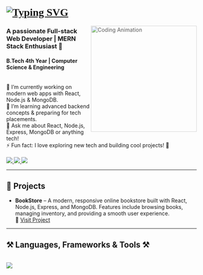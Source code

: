 <!-- Animated Typing Intro with Merriweather font -->
<h1 align="left" style="font-family: 'Merriweather', serif;">
  <a href="https://git.io/typing-svg" target="_blank" rel="noopener noreferrer">
    <img src="https://readme-typing-svg.herokuapp.com?font=Merriweather&weight=800&size=30&pause=1000&center=true&vCenter=true&width=435&lines=Hi+There!+%F0%9F%91%8B;I'm+Roki+Mondal" alt="Typing SVG" />
  </a>
</h1>

<!-- Transparent coding GIF aligned right -->
<img align="right" src="https://media0.giphy.com/media/v1.Y2lkPTc5MGI3NjExem16OTBmaHJvOWJodXlrajUzYTVwN3NsejM4cWtrZGg0MHNmOWFuaCZlcD12MV9pbnRlcm5hbF9naWZfYnlfaWQmY3Q9Zw/u2pmTWUi0MXjyrMaVj/giphy.gif" alt="Coding Animation" width="280" style="opacity:0.7;" />

<h3 align="left">A passionate Full-stack Web Developer | MERN Stack Enthusiast 🚀</h3>
<h4 align="left">B.Tech 4th Year | Computer Science & Engineering</h4>

<br />

<div align="left">
  🔭 I’m currently working on modern web apps with React, Node.js & MongoDB. <br/>
  🌱 I’m learning advanced backend concepts & preparing for tech placements.<br/>
  💬 Ask me about React, Node.js, Express, MongoDB or anything tech!<br/>
  ⚡ Fun fact: I love exploring new tech and building cool projects! 🎉
</div>

<br />

<div align="left">
  <a href="mailto:rokimondal974833@gmail.com">
    <img src="https://img.shields.io/badge/Gmail-333333?style=for-the-badge&logo=gmail&logoColor=red" />
  </a>
  <a href="https://www.linkedin.com/in/roki-mondal/" target="_blank">
    <img src="https://img.shields.io/badge/LinkedIn-0077B5?style=for-the-badge&logo=linkedin&logoColor=white" />
  </a>
  <a href="https://leetcode.com/u/RokiMondal26/" target="_blank">
    <img src="https://img.shields.io/badge/LeetCode-FFA116?style=for-the-badge&logo=leetcode&logoColor=black" />
  </a>
</div>

<hr />

<h2 align="left">📁 Projects</h2>
<ul>
  <li>
    <b>BookStore</b> – A modern, responsive online bookstore built with React, Node.js, Express, and MongoDB. Features include browsing books, managing inventory, and providing a smooth user experience.  
    <br/>
    🔗 <a href="https://book-store-frontend-gules.vercel.app/" target="_blank">Visit Project</a>
  </li>
</ul>

<hr />

<h2 align="left">⚒️ Languages, Frameworks & Tools ⚒️</h2>
<br />
<div align="left">
  <img src="https://skillicons.dev/icons?i=html,css,javascript,typescript,react,tailwind,mui,nodejs,express,mongodb,redux,firebase,vscode,git,github,postman,vite" />
</div>
